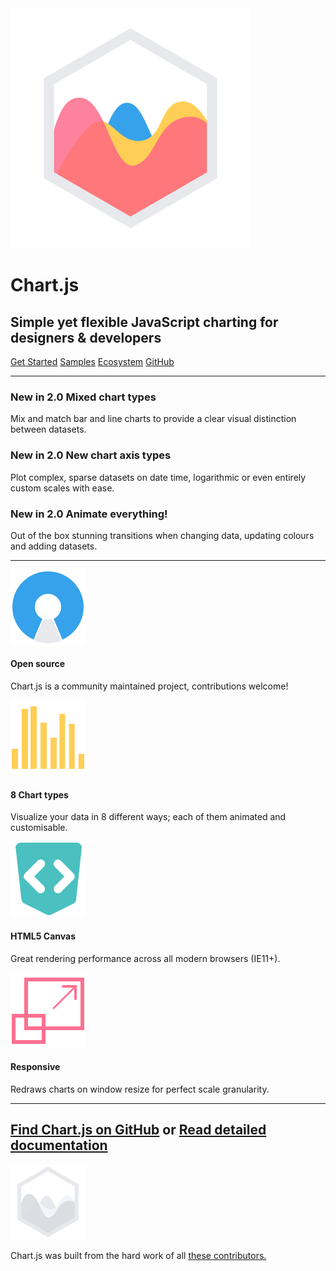 <img src="./img/chartjs-logo.svg" class="chart-logo fade-in animation-delay__3" />

Chart.js
========

Simple yet flexible JavaScript charting for designers & developers
------------------------------------------------------------------

<a href="./docs" class="button button__red">Get Started</a> <a href="./docs/latest/samples" class="button button__blue">Samples</a> <a href="https://github.com/chartjs/awesome" class="button button__teal">Ecosystem</a> <a href="https://github.com/chartjs/Chart.js" class="button button__black">GitHub</a>

------------------------------------------------------------------------

### <span class="pill pill__new">New in 2.0</span> Mixed chart types

Mix and match bar and line charts to provide a clear visual distinction between datasets.

### <span class="pill pill__new">New in 2.0</span> New chart axis types

Plot complex, sparse datasets on date time, logarithmic or even entirely custom scales with ease.

### <span class="pill pill__new">New in 2.0</span> Animate everything!

Out of the box stunning transitions when changing data, updating colours and adding datasets.

------------------------------------------------------------------------

![](./img/open-source.svg)

#### Open source

Chart.js is a community maintained project, contributions welcome!

![](./img/chart-types.svg)

#### 8 Chart types

Visualize your data in 8 different ways; each of them animated and customisable.

![](./img/canvas-icon.svg)

#### HTML5 Canvas

Great rendering performance across all modern browsers (IE11+).

![](./img/responsive.svg)

#### Responsive

Redraws charts on window resize for perfect scale granularity.

------------------------------------------------------------------------

[Find Chart.js on GitHub](https://github.com/chartjs/Chart.js) or [Read detailed documentation](./docs)
-------------------------------------------------------------------------------------------------------

![](./img/icon.svg)

Chart.js was built from the hard work of all [these contributors.](https://github.com/chartjs/Chart.js/contributors)
